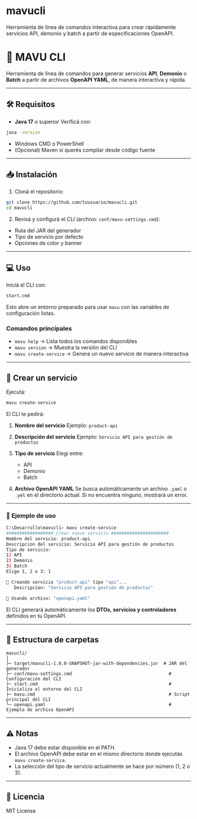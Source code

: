 # mavucli
Herramienta de línea de comandos interactiva para crear rápidamente servicios API, demonio y batch a partir de especificaciones OpenAPI.

# 🚀 MAVU CLI

Herramienta de línea de comandos para generar servicios **API**, **Demonio** o **Batch** a partir de archivos **OpenAPI YAML**, de manera interactiva y rápida.

---

## 🛠 Requisitos

* **Java 17** o superior
  Verificá con:

```bash
java -version
```

* Windows CMD o PowerShell
* (Opcional) Maven si querés compilar desde código fuente

---

## 📥 Instalación

1. Cloná el repositorio:

```bash
git clone https://github.com/tuusuario/mavucli.git
cd mavucli
```

2. Revisá y configurá el CLI (archivo: `conf/mavu-settings.cmd`):

* Ruta del JAR del generador
* Tipo de servicio por defecto
* Opciones de color y banner

---

## 💻 Uso

Iniciá el CLI con:

```bash
start.cmd
```

Esto abre un entorno preparado para usar `mavu` con las variables de configuración listas.

### Comandos principales

* `mavu help` → Lista todos los comandos disponibles
* `mavu version` → Muestra la versión del CLI
* `mavu create-service` → Genera un nuevo servicio de manera interactiva

---

## 📝 Crear un servicio

Ejecutá:

```bash
mavu create-service
```

El CLI te pedirá:

1. **Nombre del servicio**
   Ejemplo: `product-api`

2. **Descripción del servicio**
   Ejemplo: `Servicio API para gestión de productos`

3. **Tipo de servicio**
   Elegí entre:

   * API
   * Demonio
   * Batch

4. **Archivo OpenAPI YAML**
   Se busca automáticamente un archivo `.yaml` o `.yml` en el directorio actual.
   Si no encuentra ninguno, mostrará un error.

---

### 📌 Ejemplo de uso

```bash
C:\Desarrollo\mavucli> mavu create-service
################## Crear nuevo servicio ######################
Nombre del servicio: product-api
Descripcion del servicio: Servicio API para gestión de productos
Tipo de servicio:
1) API
2) Demonio
3) Batch
Elige 1, 2 o 3: 1

🧩 Creando servicio "product-api" tipo "api"...
   Descripcion: "Servicio API para gestión de productos"

🧩 Usando archivo: "openapi.yaml"
```

El CLI generará automáticamente los **DTOs, servicios y controladores** definidos en tu OpenAPI.

---

## 📂 Estructura de carpetas

```
mavucli/
│
├─ target/mavucli-1.0.0-SNAPSHOT-jar-with-dependencies.jar  # JAR del generador
├─ conf/mavu-settings.cmd                                     # Configuración del CLI
├─ start.cmd                                                  # Inicializa el entorno del CLI
├─ mavu.cmd                                                   # Script principal del CLI
└─ openapi.yaml                                               # Ejemplo de archivo OpenAPI
```

---

## ⚠️ Notas

* Java 17 debe estar disponible en el PATH.
* El archivo OpenAPI debe estar en el mismo directorio donde ejecutás `mavu create-service`.
* La selección del tipo de servicio actualmente se hace por número (1, 2 o 3).

---

## 📄 Licencia

MIT License
